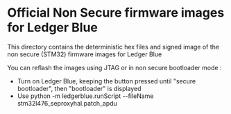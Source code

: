 # Official Non Secure firmware images for Ledger Blue 

This directory contains the deterministic hex files and signed image of the non secure (STM32) firmware images for Ledger Blue 

You can reflash the images using JTAG or in non secure bootloader mode : 

  - Turn on Ledger Blue, keeping the button pressed until "secure bootloader", then "bootloader" is displayed
  - Use python -m ledgerblue.runScript --fileName stm32l476_seproxyhal.patch_apdu      

